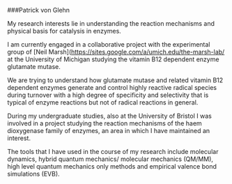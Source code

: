 ###Patrick von Glehn

My research interests lie in understanding the reaction mechanisms and physical basis for catalysis in enzymes.

I am currently engaged in a collaborative project with the experimental group of [Neil Marsh](https://sites.google.com/a/umich.edu/the-marsh-lab/ at the University of Michigan studying the vitamin B12 dependent enzyme glutamate mutase.

We are trying to understand how glutamate mutase and related vitamin B12 dependent enzymes generate and control highly reactive radical species during turnover with a high degree of specificity and selectivity that is typical of enzyme reactions but not of radical reactions in general.

During my undergraduate studies, also at the University of Bristol I was involved in a project studying the reaction mechanisms of the haem dioxygenase family of enzymes, an area in which I have maintained an interest.

The tools that I have used in the course of my research include molecular dynamics, hybrid quantum  mechanics/ molecular mechanics (QM/MM), high level quantum mechanics only methods and empirical valence bond simulations (EVB).

